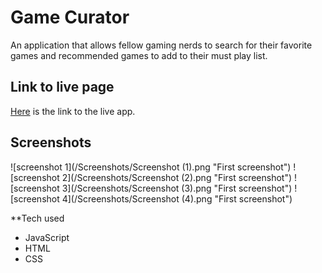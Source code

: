 Game Curator
===========
An application that allows fellow gaming nerds to search for their favorite games and recommended games to add to their must play list.

Link to live page
-----------------
[Here](https://bridgette-thewebmaster.github.io/Game-Curator/) is the link to the live app.

Screenshots
--------
![screenshot 1](/Screenshots/Screenshot (1).png "First screenshot")
![screenshot 2](/Screenshots/Screenshot (2).png "First screenshot")
![screenshot 3](/Screenshots/Screenshot (3).png "First screenshot")
![screenshot 4](/Screenshots/Screenshot (4).png "First screenshot")

**Tech used

- JavaScript
- HTML
- CSS
